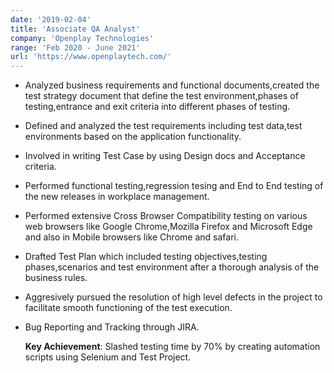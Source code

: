 ```yaml
---
date: '2019-02-04'
title: 'Associate QA Analyst'
company: 'Openplay Technologies'
range: 'Feb 2020 - June 2021'
url: 'https://www.openplaytech.com/'
---
```


- Analyzed business requirements and functional documents,created the test strategy document that define the test environment,phases of testing,entrance and exit criteria into different phases of testing.

- Defined and analyzed the test requirements including test data,test environments based on the application functionality.

- Involved in writing Test Case by using Design docs and Acceptance criteria.

- Performed functional testing,regression tesing and End to End testing of the new releases in workplace management.

- Performed extensive Cross Browser Compatibility testing on various web browsers like Google Chrome,Mozilla Firefox and Microsoft Edge and also in Mobile browsers like Chrome and safari.

- Drafted Test Plan which included testing objectives,testing phases,scenarios and test environment after a thorough analysis of the business rules.

- Aggresively pursued the resolution of high level defects in the project to facilitate smooth functioning of the test execution.

- Bug Reporting and Tracking through JIRA.

  **Key Achievement**: Slashed testing time by 70% by creating automation scripts using Selenium and Test Project.
